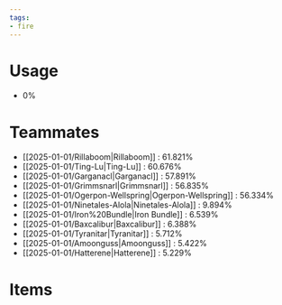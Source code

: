 ```yaml
---
tags:
- fire
---
```

# Usage
- 0%
# Teammates
- [[2025-01-01/Rillaboom|Rillaboom]] : 61.821%
- [[2025-01-01/Ting-Lu|Ting-Lu]] : 60.676%
- [[2025-01-01/Garganacl|Garganacl]] : 57.891%
- [[2025-01-01/Grimmsnarl|Grimmsnarl]] : 56.835%
- [[2025-01-01/Ogerpon-Wellspring|Ogerpon-Wellspring]] : 56.334%
- [[2025-01-01/Ninetales-Alola|Ninetales-Alola]] : 9.894%
- [[2025-01-01/Iron%20Bundle|Iron Bundle]] : 6.539%
- [[2025-01-01/Baxcalibur|Baxcalibur]] : 6.388%
- [[2025-01-01/Tyranitar|Tyranitar]] : 5.712%
- [[2025-01-01/Amoonguss|Amoonguss]] : 5.422%
- [[2025-01-01/Hatterene|Hatterene]] : 5.229%
# Items